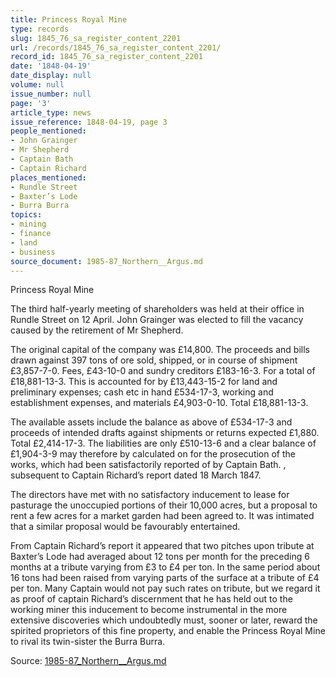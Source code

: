 ```yaml
---
title: Princess Royal Mine
type: records
slug: 1845_76_sa_register_content_2201
url: /records/1845_76_sa_register_content_2201/
record_id: 1845_76_sa_register_content_2201
date: '1848-04-19'
date_display: null
volume: null
issue_number: null
page: '3'
article_type: news
issue_reference: 1848-04-19, page 3
people_mentioned:
- John Grainger
- Mr Shepherd
- Captain Bath
- Captain Richard
places_mentioned:
- Rundle Street
- Baxter’s Lode
- Burra Burra
topics:
- mining
- finance
- land
- business
source_document: 1985-87_Northern__Argus.md
---
```


Princess Royal Mine

The third half-yearly meeting of shareholders was held at their office in Rundle Street on 12 April.  John Grainger was elected to fill the vacancy caused by the retirement of Mr Shepherd.

The original capital of the company was £14,800.  The proceeds and bills drawn against 397 tons of ore sold, shipped, or in course of shipment £3,857-7-0.  Fees, £43-10-0 and sundry creditors £183-16-3.  For a total of £18,881-13-3.  This is accounted for by £13,443-15-2 for land and preliminary expenses; cash etc in hand £534-17-3, working and establishment expenses, and materials £4,903-0-10.  Total £18,881-13-3.

The available assets include the balance as above of £534-17-3 and proceeds of intended drafts against shipments or returns expected £1,880.  Total £2,414-17-3.  The liabilities are only £510-13-6 and a clear balance of £1,904-3-9 may therefore by calculated on for the prosecution of the works, which had been satisfactorily reported of by Captain Bath. , subsequent to Captain Richard’s report dated 18 March 1847.

The directors have met with no satisfactory inducement to lease for pasturage the unoccupied portions of their 10,000 acres, but a proposal to rent a few acres for a market garden had been agreed to.  It was intimated that a similar proposal would be favourably entertained.

From Captain Richard’s report it appeared that two pitches upon tribute at Baxter’s Lode had averaged about 12 tons per month for the preceding 6 months at a tribute varying from £3 to £4 per ton.  In the same period about 16 tons had been raised from varying parts of the surface at a tribute of £4 per ton.  Many Captain would not pay such rates on tribute, but we regard it as proof of captain Richard’s discernment that he has held out to the working miner this inducement to become instrumental in the more extensive discoveries which undoubtedly must, sooner or later, reward the spirited proprietors of this fine property, and enable the Princess Royal Mine to rival its twin-sister the Burra Burra.

Source: [1985-87_Northern__Argus.md](/downloads/markdown/1985-87_Northern__Argus.md)

